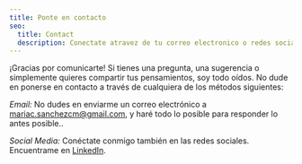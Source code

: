 ```yaml
---
title: Ponte en contacto
seo:
  title: Contact
  description: Conectate atravez de tu correo electronico o redes sociales. Cuentame en que puedo ayudarte.
---
```


¡Gracias por comunicarte! Si tienes una pregunta, una sugerencia o simplemente quieres compartir tus pensamientos, soy todo oídos. No dude en ponerse en contacto a través de cualquiera de los métodos siguientes:

_Email:_
No dudes en enviarme un correo electrónico a [mariac.sanchezcm@gmail.com](mailto:mariac.sanchezcm@gmail.com), y haré todo lo posible para responder lo antes posible..

_Social Media:_
Conéctate conmigo también en las redes sociales. Encuentrame en [LinkedIn](https://www.linkedin.com/in/maria-camila-sanchez-ca%C3%B1on-215b77b7/).
